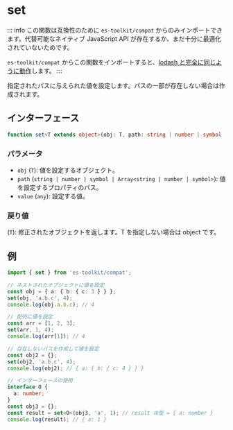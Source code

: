 # set

::: info
この関数は互換性のために `es-toolkit/compat` からのみインポートできます。代替可能なネイティブ JavaScript API が存在するか、まだ十分に最適化されていないためです。

`es-toolkit/compat` からこの関数をインポートすると、[lodash と完全に同じように動作](../../../compatibility.md)します。
:::

指定されたパスに与えられた値を設定します。パスの一部が存在しない場合は作成されます。

## インターフェース

```typescript
function set<T extends object>(obj: T, path: string | number | symbol | Array<string | number | symbol>, value: any): T;
```

### パラメータ

- `obj` (`T`): 値を設定するオブジェクト。
- `path` (`string | number | symbol | Array<string | number | symbol>`): 値を設定するプロパティのパス。
- `value` (`any`): 設定する値。

### 戻り値

(`T`): 修正されたオブジェクトを返します。T を指定しない場合は object です。

## 例

```typescript
import { set } from 'es-toolkit/compat';

// ネストされたオブジェクトに値を設定
const obj = { a: { b: { c: 3 } } };
set(obj, 'a.b.c', 4);
console.log(obj.a.b.c); // 4

// 配列に値を設定
const arr = [1, 2, 3];
set(arr, 1, 4);
console.log(arr[1]); // 4

// 存在しないパスを作成して値を設定
const obj2 = {};
set(obj2, 'a.b.c', 4);
console.log(obj2); // { a: { b: { c: 4 } } }

// インターフェースの使用
interface O {
  a: number;
}
const obj3 = {};
const result = set<O>(obj3, 'a', 1); // result の型 = { a: number }
console.log(result); // { a: 1 }
```

